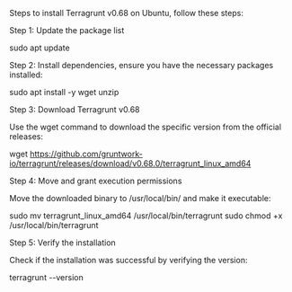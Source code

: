 Steps to install Terragrunt v0.68 on Ubuntu, follow these steps:

Step 1: Update the package list

sudo apt update

Step 2: Install dependencies, ensure you have the necessary packages installed:

sudo apt install -y wget unzip

Step 3: Download Terragrunt v0.68

Use the wget command to download the specific version from the official releases:

wget https://github.com/gruntwork-io/terragrunt/releases/download/v0.68.0/terragrunt_linux_amd64

Step 4: Move and grant execution permissions

Move the downloaded binary to /usr/local/bin/ and make it executable:

sudo mv terragrunt_linux_amd64 /usr/local/bin/terragrunt
sudo chmod +x /usr/local/bin/terragrunt

Step 5: Verify the installation

Check if the installation was successful by verifying the version:

terragrunt --version